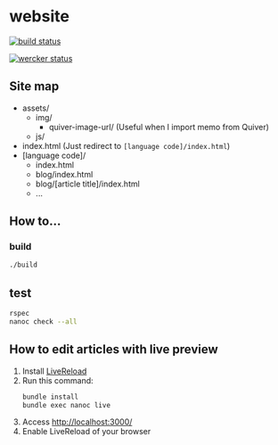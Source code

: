 # website

[![build status](https://travis-ci.org/mshibanami/website.svg)](https://travis-ci.org/mshibanami/website)

[![wercker status](https://app.wercker.com/status/3d6ca0281e4d1b65d8069109198245ce/m "wercker status")](https://app.wercker.com/project/bykey/3d6ca0281e4d1b65d8069109198245ce)

## Site map

- assets/
    - img/
        - quiver-image-url/ (Useful when I import memo from Quiver)
    - js/
- index.html (Just redirect to `[language code]/index.html`)
- [language code]/
    - index.html
    - blog/index.html
    - blog/[article title]/index.html
    - ...

## How to...

### build

```bash
./build
```

## test

```bash
rspec
nanoc check --all
```

## How to edit articles with live preview

1. Install [LiveReload](http://livereload.com/)
2. Run this command:
    ```bash
    bundle install
    bundle exec nanoc live
    ```
3. Access <http://localhost:3000/>
4. Enable LiveReload of your browser
